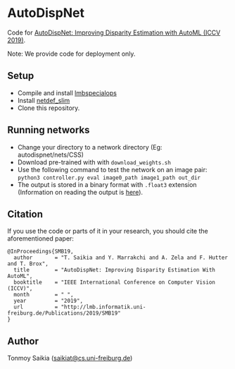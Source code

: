 # AutoDispNet
Code for [AutoDispNet: Improving Disparity Estimation with AutoML (ICCV 2019)](https://lmb.informatik.uni-freiburg.de/Publications/2019/SMB19/).

Note: We provide code for deployment only.

## Setup
* Compile and install [lmbspecialops](https://github.com/lmb-freiburg/lmbspecialops/tree/eccv18)
* Install [netdef_slim](https://github.com/lmb-freiburg/netdef_slim)
* Clone this repository.


## Running networks
* Change your directory to a network directory (Eg: autodispnet/nets/CSS)
* Download pre-trained with with `download_weights.sh`
* Use the following command to test the network on an image pair:
  `python3 controller.py eval image0_path image1_path out_dir`
* The output is stored in a binary format with `.float3` extension (Information on reading the output is [here](https://github.com/lmb-freiburg/netdef_models/blob/master/README.md)).

## Citation
If you use the code or parts of it in your research, you should cite the aforementioned paper:
```
@InProceedings{SMB19,
  author       = "T. Saikia and Y. Marrakchi and A. Zela and F. Hutter and T. Brox",
  title        = "AutoDispNet: Improving Disparity Estimation With AutoML",
  booktitle    = "IEEE International Conference on Computer Vision (ICCV)",
  month        = " ",
  year         = "2019",
  url          = "http://lmb.informatik.uni-freiburg.de/Publications/2019/SMB19"
}
```

## Author
Tonmoy Saikia (saikiat@cs.uni-freiburg.de)
